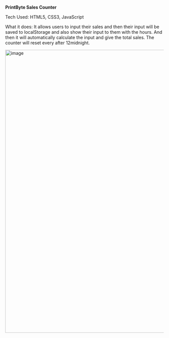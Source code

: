 **PrintByte Sales Counter**

Tech Used: HTML5, CSS3, JavaScript

What it does: It allows users to input their sales and then their input will be saved to localStorage and also show their input to them with the hours. And then it will automatically 
              calculate the input and give the total sales. The counter will reset every after 12midnight.

              

<img width="1914" height="900" alt="image" src="https://github.com/user-attachments/assets/f1be56bd-36fd-4150-8e19-c48a27bf7c6b" />
